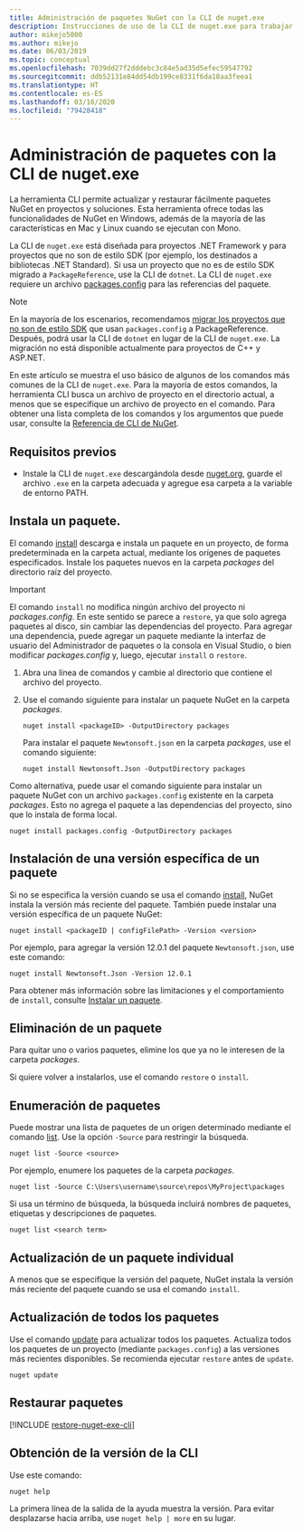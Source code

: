 ```yaml
---
title: Administración de paquetes NuGet con la CLI de nuget.exe
description: Instrucciones de uso de la CLI de nuget.exe para trabajar con paquetes NuGet.
author: mikejo5000
ms.author: mikejo
ms.date: 06/03/2019
ms.topic: conceptual
ms.openlocfilehash: 7039dd27f2dddebc3c84e5ad35d5efec59547792
ms.sourcegitcommit: ddb52131e84dd54db199ce8331f6da18aa3feea1
ms.translationtype: HT
ms.contentlocale: es-ES
ms.lasthandoff: 03/16/2020
ms.locfileid: "79428418"
---
```

# <a name="manage-packages-using-the-nugetexe-cli"></a>Administración de paquetes con la CLI de nuget.exe

La herramienta CLI permite actualizar y restaurar fácilmente paquetes NuGet en proyectos y soluciones. Esta herramienta ofrece todas las funcionalidades de NuGet en Windows, además de la mayoría de las características en Mac y Linux cuando se ejecutan con Mono.

La CLI de `nuget.exe` está diseñada para proyectos .NET Framework y para proyectos que no son de estilo SDK (por ejemplo, los destinados a bibliotecas .NET Standard). Si usa un proyecto que no es de estilo SDK migrado a `PackageReference`, use la CLI de `dotnet`. La CLI de `nuget.exe` requiere un archivo [packages.config](../reference/packages-config.md) para las referencias del paquete.

> [!NOTE]
> En la mayoría de los escenarios, recomendamos [migrar los proyectos que no son de estilo SDK](../consume-packages/migrate-packages-config-to-package-reference.md) que usan `packages.config` a PackageReference. Después, podrá usar la CLI de `dotnet` en lugar de la CLI de `nuget.exe`. La migración no está disponible actualmente para proyectos de C++ y ASP.NET.

En este artículo se muestra el uso básico de algunos de los comandos más comunes de la CLI de `nuget.exe`. Para la mayoría de estos comandos, la herramienta CLI busca un archivo de proyecto en el directorio actual, a menos que se especifique un archivo de proyecto en el comando. Para obtener una lista completa de los comandos y los argumentos que puede usar, consulte la [Referencia de CLI de NuGet](../reference/nuget-exe-cli-reference.md).

## <a name="prerequisites"></a>Requisitos previos

- Instale la CLI de `nuget.exe` descargándola desde [nuget.org](https://dist.nuget.org/win-x86-commandline/latest/nuget.exe), guarde el archivo `.exe` en la carpeta adecuada y agregue esa carpeta a la variable de entorno PATH.

## <a name="install-a-package"></a>Instala un paquete.

El comando [install](../reference/cli-reference/cli-ref-install.md) descarga e instala un paquete en un proyecto, de forma predeterminada en la carpeta actual, mediante los orígenes de paquetes especificados. Instale los paquetes nuevos en la carpeta *packages* del directorio raíz del proyecto.

> [!IMPORTANT]
> El comando `install` no modifica ningún archivo del proyecto ni *packages.config*. En este sentido se parece a `restore`, ya que solo agrega paquetes al disco, sin cambiar las dependencias del proyecto. Para agregar una dependencia, puede agregar un paquete mediante la interfaz de usuario del Administrador de paquetes o la consola en Visual Studio, o bien modificar *packages.config* y, luego, ejecutar `install` o `restore`.

1. Abra una línea de comandos y cambie al directorio que contiene el archivo del proyecto.

2. Use el comando siguiente para instalar un paquete NuGet en la carpeta *packages*.

    ```cli
    nuget install <packageID> -OutputDirectory packages
    ```

    Para instalar el paquete `Newtonsoft.json` en la carpeta *packages*, use el comando siguiente:

    ```cli
    nuget install Newtonsoft.Json -OutputDirectory packages
    ```

Como alternativa, puede usar el comando siguiente para instalar un paquete NuGet con un archivo `packages.config` existente en la carpeta *packages*. Esto no agrega el paquete a las dependencias del proyecto, sino que lo instala de forma local.

```cli
nuget install packages.config -OutputDirectory packages
```

## <a name="install-a-specific-version-of-a-package"></a>Instalación de una versión específica de un paquete

Si no se especifica la versión cuando se usa el comando [install](../reference/cli-reference/cli-ref-install.md), NuGet instala la versión más reciente del paquete. También puede instalar una versión específica de un paquete NuGet:

```cli
nuget install <packageID | configFilePath> -Version <version>
```

Por ejemplo, para agregar la versión 12.0.1 del paquete `Newtonsoft.json`, use este comando:

```cli
nuget install Newtonsoft.Json -Version 12.0.1
```

Para obtener más información sobre las limitaciones y el comportamiento de `install`, consulte [Instalar un paquete](#install-a-package).

## <a name="remove-a-package"></a>Eliminación de un paquete

Para quitar uno o varios paquetes, elimine los que ya no le interesen de la carpeta *packages*.

Si quiere volver a instalarlos, use el comando `restore` o `install`.

## <a name="list-packages"></a>Enumeración de paquetes

Puede mostrar una lista de paquetes de un origen determinado mediante el comando [list](../reference/cli-reference/cli-ref-list.md). Use la opción `-Source` para restringir la búsqueda.

```cli
nuget list -Source <source>
```

Por ejemplo, enumere los paquetes de la carpeta *packages*.

```cli
nuget list -Source C:\Users\username\source\repos\MyProject\packages
```

Si usa un término de búsqueda, la búsqueda incluirá nombres de paquetes, etiquetas y descripciones de paquetes.

```cli
nuget list <search term>
```

## <a name="update-an-individual-package"></a>Actualización de un paquete individual

A menos que se especifique la versión del paquete, NuGet instala la versión más reciente del paquete cuando se usa el comando `install`.

## <a name="update-all-packages"></a>Actualización de todos los paquetes

Use el comando [update](../reference/cli-reference/cli-ref-update.md) para actualizar todos los paquetes. Actualiza todos los paquetes de un proyecto (mediante `packages.config`) a las versiones más recientes disponibles. Se recomienda ejecutar `restore` antes de `update`.

```cli
nuget update
```

## <a name="restore-packages"></a>Restaurar paquetes

[!INCLUDE [restore-nuget-exe-cli](includes/restore-nuget-exe-cli.md)]

## <a name="get-the-cli-version"></a>Obtención de la versión de la CLI

Use este comando:

```cli
nuget help
```

La primera línea de la salida de la ayuda muestra la versión. Para evitar desplazarse hacia arriba, use `nuget help | more` en su lugar.